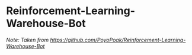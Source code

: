 # Reinforcement-Learning-Warehouse-Bot

*Note: Taken from https://github.com/PoyoPoak/Reinforcement-Learning-Warehouse-Bot*

